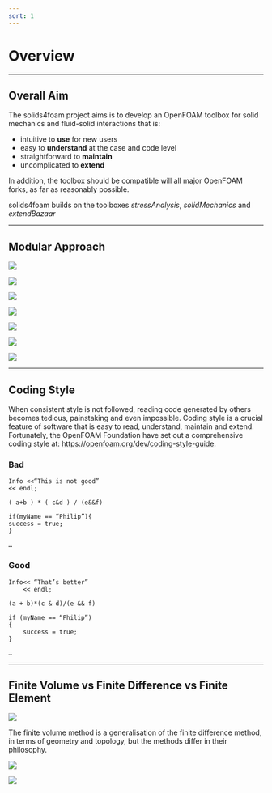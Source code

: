 ```yaml
---
sort: 1
---
```


# Overview

---

## Overall Aim

The solids4foam project aims is to develop an OpenFOAM toolbox for solid mechanics and fluid-solid interactions that is:
- intuitive to **use** for new users
- easy to **understand** at the case and code level
- straightforward to **maintain**
- uncomplicated to **extend**

In addition, the toolbox should be compatible will all major OpenFOAM forks, as far as reasonably possible.

solids4foam builds on the toolboxes *stressAnalysis*, *solidMechanics* and *extendBazaar*

---

## Modular Approach

![](images/modular_approach_1.PNG)

![](images/modular_approach_2.PNG)

![](images/modular_approach_3.PNG)

![](images/modular_approach_4.PNG)

![](images/modular_approach_5.PNG)

![](images/modular_approach_6.PNG)

![](images/modular_approach_7.PNG)

---

## Coding Style

When consistent style is not followed, reading code generated by others becomes tedious, painstaking and even impossible. Coding style is a crucial feature of software that is easy to read, understand, maintain and extend. Fortunately, the OpenFOAM Foundation have set out a comprehensive coding style at: https://openfoam.org/dev/coding-style-guide.

### Bad
```
Info <<“This is not good”
<< endl;

( a+b ) * ( c&d ) / (e&&f)

if(myName == “Philip”){
success = true;
}

…
```
### Good
```
Info<< “That’s better”
    << endl;

(a + b)*(c & d)/(e && f)

if (myName == “Philip”)
{
    success = true;
}

…
```

---

## Finite Volume vs Finite Difference vs Finite Element

![](images/finite_1.PNG)

The finite volume method is a generalisation of the finite difference method, in terms of geometry and topology, but the methods differ in their philosophy.

![](images/finite_2.PNG)

![](images/finite_3.PNG)